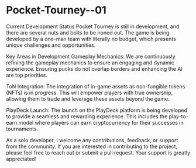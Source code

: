 # Pocket-Tourney--01
Current Development Status Pocket Tourney is still in development, and there are several nuts and bolts to be ironed out. The game is being developed by a one-man team with literally no budget, which presents unique challenges and opportunities.

Key Areas in Development Gameplay Mechanics: We are continuously refining the gameplay mechanics to ensure an engaging and dynamic experience. Ensuring pucks do not overlap borders and enhancing the AI are top priorities.

ToN Integration: The integration of in-game assets as non-fungible tokens (NFTs) is in progress. This will empower players with true ownership, allowing them to trade and leverage these assets beyond the game.

PlayDeck Launch: The launch on the PlayDeck platform is being developed to provide a seamless and rewarding experience. This includes the play-to-earn model where players can earn cryptocurrency for their successes in tournaments.

As a solo developer, I welcome any contributions, feedback, or support from the community. If you are interested in contributing to the project, please feel free to reach out or submit a pull request. Your support is greatly appreciated!
